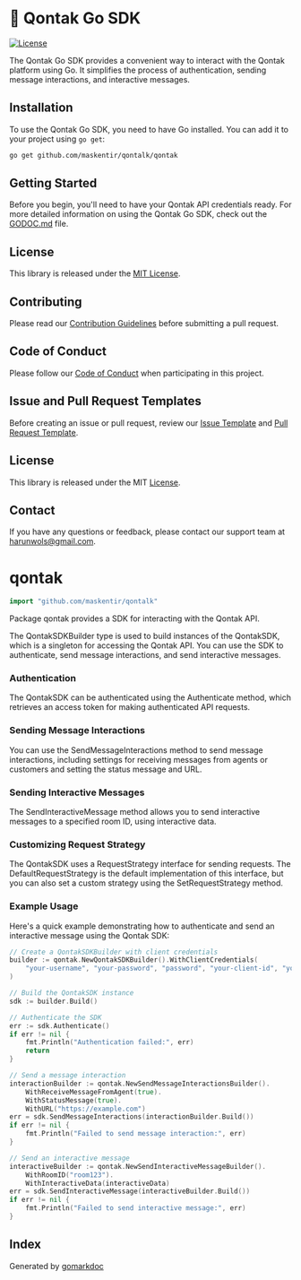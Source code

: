 # :unicorn: Qontak Go SDK

[![License](https://img.shields.io/badge/license-MIT-blue.svg)](LICENSE)

The Qontak Go SDK provides a convenient way to interact with the Qontak platform using Go. It simplifies the process of authentication, sending message interactions, and interactive messages.

## Installation

To use the Qontak Go SDK, you need to have Go installed. You can add it to your project using `go get`:

```sh
go get github.com/maskentir/qontalk/qontak
```

## Getting Started

Before you begin, you'll need to have your Qontak API credentials ready.
For more detailed information on using the Qontak Go SDK, check out the [GODOC.md](GODOC.md) file.

## License

This library is released under the [MIT License](LICENSE).

## Contributing

Please read our [Contribution Guidelines](CONTRIBUTE.md) before submitting a pull request.

## Code of Conduct

Please follow our [Code of Conduct](CODE_OF_CONDUCT.md) when participating in this project.

## Issue and Pull Request Templates

Before creating an issue or pull request, review our [Issue Template](ISSUE_TEMPLATE.md) and [Pull Request Template](PULL_REQUEST_TEMPLATE.md).

## License

This library is released under the MIT [License](LICENSE).

## Contact

If you have any questions or feedback, please contact our support team at harunwols@gmail.com.

<!-- Code generated by gomarkdoc. DO NOT EDIT -->

# qontak

```go
import "github.com/maskentir/qontalk"
```

Package qontak provides a SDK for interacting with the Qontak API.

The QontakSDKBuilder type is used to build instances of the QontakSDK, which is a singleton for accessing the Qontak API. You can use the SDK to authenticate, send message interactions, and send interactive messages.

### Authentication

The QontakSDK can be authenticated using the Authenticate method, which retrieves an access token for making authenticated API requests.

### Sending Message Interactions

You can use the SendMessageInteractions method to send message interactions, including settings for receiving messages from agents or customers and setting the status message and URL.

### Sending Interactive Messages

The SendInteractiveMessage method allows you to send interactive messages to a specified room ID, using interactive data.

### Customizing Request Strategy

The QontakSDK uses a RequestStrategy interface for sending requests. The DefaultRequestStrategy is the default implementation of this interface, but you can also set a custom strategy using the SetRequestStrategy method.

### Example Usage

Here's a quick example demonstrating how to authenticate and send an interactive message using the Qontak SDK:

```go
// Create a QontakSDKBuilder with client credentials
builder := qontak.NewQontakSDKBuilder().WithClientCredentials(
    "your-username", "your-password", "password", "your-client-id", "your-client-secret",
)

// Build the QontakSDK instance
sdk := builder.Build()

// Authenticate the SDK
err := sdk.Authenticate()
if err != nil {
    fmt.Println("Authentication failed:", err)
    return
}

// Send a message interaction
interactionBuilder := qontak.NewSendMessageInteractionsBuilder().
    WithReceiveMessageFromAgent(true).
    WithStatusMessage(true).
    WithURL("https://example.com")
err = sdk.SendMessageInteractions(interactionBuilder.Build())
if err != nil {
    fmt.Println("Failed to send message interaction:", err)
}

// Send an interactive message
interactiveBuilder := qontak.NewSendInteractiveMessageBuilder().
    WithRoomID("room123").
    WithInteractiveData(interactiveData)
err = sdk.SendInteractiveMessage(interactiveBuilder.Build())
if err != nil {
    fmt.Println("Failed to send interactive message:", err)
}
```

## Index

Generated by [gomarkdoc](https://github.com/princjef/gomarkdoc)

<!-- Code generated by gomarkdoc. DO NOT EDIT -->
